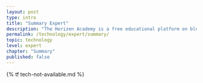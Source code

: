 ```yaml
---
layout: post
type: intro
title: "Summary Expert"
description: "The Horizen Academy is a free educational platform on blockchain technology, cryptocurrency, and privacy. This chapter is is not available yet. We add content frequently, sign up for our newsletter for notifications when it's released."
permalink: /technology/expert/summary/
topic: technology
level: expert
chapter: "Summary"
published: false
---
```


{% tf tech-not-available.md %}
